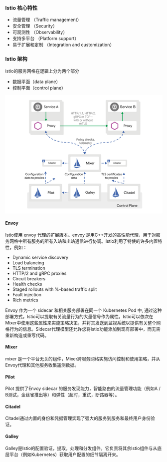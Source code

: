 ### Istio 核心特性

- 流量管理 （Traffic management）
- 安全管理 （Security）
- 可观测性 （Observability）
- 支持多平台 （Platform support）
- 易于扩展和定制 （Integration and customization）



### Istio 架构

istio的服务网格在逻辑上分为两个部分

- 数据平面（data plane）
- 控制平面（control plane）

![The overall architecture of an Istio-based application.](../images/arch.svg)

#### Envoy

Istio使用 envoy 代理的扩展版本。envoy 是用C++开发的高性能代理，用于对服务网格中所有服务的所有入站和出站通信进行协调。Istio利用了特使的许多内置特性，例如：

- Dynamic service discovery
- Load balancing
- TLS termination
- HTTP/2 and gRPC proxies
- Circuit breakers
- Health checks
- Staged rollouts with %-based traffic split
- Fault injection
- Rich metrics

Envoy 作为一个 sidecar 和相关服务部署在同一个 Kubernetes Pod 中, 通过这种部署方式，Istio可以提取有关流量行为的大量信号作为属性。Istio可以依次在Mixer中使用这些属性来实施策略决策，并将其发送到监视系统以提供有关整个网格行为的信息。Sidecar代理模型还允许您将Istio功能添加到现有部署中，而无需重新构造或重写代码。

#### Mixer

mixer 是一个平台无关的组件，Mixer跨服务网格实施访问控制和使用策略，并从Envoy代理和其他服务收集遥测数据。

#### Pilot

Pilot 提供了Envoy sidecar 的服务发现能力，智能路由的流量管理功能（例如A / B测试，金丝雀推出等）和弹性（超时，重试，断路器等）。

#### Citadel

Citadel通过内置的身份和凭据管理实现了强大的服务到服务和最终用户身份验证。

#### Galley

Galley是Istio的配置验证，提取，处理和分发组件。它负责将其余Istio组件与从底层平台（例如Kubernetes）获取用户配置的细节隔离开来。
